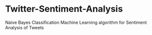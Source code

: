 # Twitter-Sentiment-Analysis
Naive Bayes Classification Machine Learning algorithm for Sentiment Analysis of Tweets
